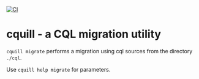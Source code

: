 [![CI](https://img.shields.io/github/actions/workflow/status/eighty4/cquill/test.yml)](https://github.com/eighty4/cquill/actions/workflows/test.yml)

# cquill - a CQL migration utility

`cquill migrate` performs a migration using cql sources from the directory `./cql`.

Use `cquill help migrate` for parameters.
